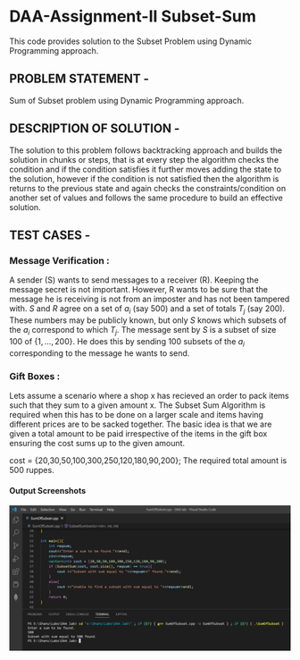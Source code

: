 # DAA-Assignment-II Subset-Sum
This code provides solution to the Subset Problem using Dynamic Programming approach.


## PROBLEM STATEMENT - 
Sum of Subset problem using Dynamic Programming approach.

## DESCRIPTION OF SOLUTION - 
The solution to this problem follows backtracking approach and builds the solution in chunks or steps, that is at every step the algorithm checks the condition and if the condition satisfies it further moves adding the state to the solution, however if the condition is not satisfied then the algorithm is returns to the previous state and again checks the constraints/condition on another set of values and follows the same procedure to build an effective solution.


## TEST CASES - 
### Message Verification :
A sender (S) wants to send messages to a receiver (R). Keeping the message secret is not important. However, R wants to be sure that the message he is receiving is not from an imposter and has not been tampered with. $S$ and $R$ agree on a set of $a_i$ (say 500) and a set of totals $T_j$ (say 200). These numbers may be publicly known, but only $S$ knows which subsets of the $a_i$ correspond to which $T_j$. The message sent by $S$ is a subset of size 100 of $\{1,\dots,200\}$. He does this by sending 100 subsets of the $a_i$ corresponding to the message he wants to send.


### Gift Boxes :
Lets assume a scenario where a shop x has recieved an order to pack items such that they sum to a given amount x. The Subset Sum Algorithm is required when this has to be done on a larger scale and items having different prices are to be sacked together. The basic idea is that we are given a total amount to be paid irrespective of the items in the gift box ensuring the cost sums up to the given amount.

cost = {20,30,50,100,300,250,120,180,90,200};
The required total amount is 500 ruppes.

#### Output Screenshots
![alt text](https://github.com/GujarPrathamesh16/DAA-Assignment-II-Subset-Sum-/blob/main/Screenshot%20(17).png)
